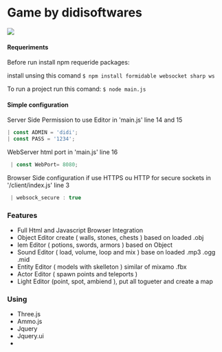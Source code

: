 # Game by didisoftwares
 <p align="left">
  <a href="#" alt="Gmail">
  <img src="https://img.shields.io/badge/-Gmail-FF0000?style=flat-square&labelColor=FF0000&logo=gmail&logoColor=white&link=iandidi123@gmail.com" /></a>
 </p>

#### Requeriments
Before run install npm requeride packages:

install unsing this comand
`$ npm install formidable websocket sharp ws`

To run a project run this comand:
`$ node main.js`

#### Simple configuration
Server Side Permission to use Editor in 'main.js' line 14 and 15
```js
| const ADMIN = 'didi';
| const PASS = '1234';
```

WebServer html port in 'main.js' line 16
```js
 | const WebPort= 8080;
 ```

Browser Side configuration if use HTTPS ou HTTP for secure sockets
in '/client/index.js' line 3
```js
 | websock_secure : true
 ```
 
### Features

- Full Html and Javascript Browser Integration
- Object Editor create ( walls, stones, chests ) based on loaded .obj
- Iem Editor ( potions, swords, armors ) based on Object
- Sound Editor ( load, volume, loop and mix ) base on loaded .mp3 .ogg .mid
- Entity Editor ( models with skelleton ) similar of mixamo .fbx
- Actor Editor ( spawn points and teleports )
- Light Editor (point, spot, ambiend ), put all togueter and create a map

### Using
- Three.js
- Ammo.js
- Jquery
- Jquery.ui
- 



